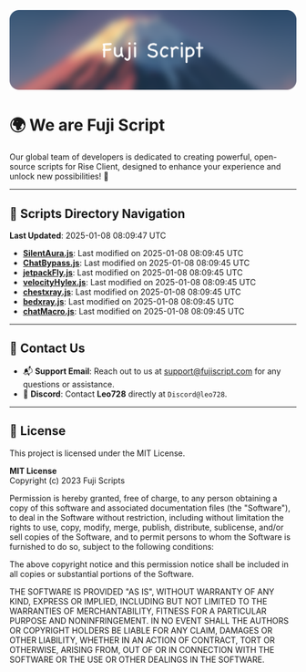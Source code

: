 ![Banner](.github/b.webp)

# 🌍 **We are Fuji Script**

Our global team of developers is dedicated to creating powerful, open-source scripts for Rise Client, designed to enhance your experience and unlock new possibilities! 🌟

---
<!-- SCRIPTS_NAVIGATION_START -->
## 📂 **Scripts Directory Navigation**

**Last Updated**: 2025-01-08 08:09:47 UTC

- **[SilentAura.js](scripts/SilentAura.js)**: Last modified on 2025-01-08 08:09:45 UTC
- **[ChatBypass.js](scripts/ChatBypass.js)**: Last modified on 2025-01-08 08:09:45 UTC
- **[jetpackFly.js](scripts/jetpackFly.js)**: Last modified on 2025-01-08 08:09:45 UTC
- **[velocityHylex.js](scripts/velocityHylex.js)**: Last modified on 2025-01-08 08:09:45 UTC
- **[chestxray.js](scripts/chestxray.js)**: Last modified on 2025-01-08 08:09:45 UTC
- **[bedxray.js](scripts/bedxray.js)**: Last modified on 2025-01-08 08:09:45 UTC
- **[chatMacro.js](scripts/chatMacro.js)**: Last modified on 2025-01-08 08:09:45 UTC

<!-- SCRIPTS_NAVIGATION_END -->

---

## 💬 **Contact Us**  
- 📬 **Support Email**: Reach out to us at [support@fujiscript.com](mailto:support@fujiscript.com) for any questions or assistance.  
- 💬 **Discord**: Contact **Leo728** directly at `Discord@leo728`.

---

## 📜 **License**

This project is licensed under the MIT License.  

**MIT License**  
Copyright (c) 2023 Fuji Scripts  

Permission is hereby granted, free of charge, to any person obtaining a copy of this software and associated documentation files (the "Software"), to deal in the Software without restriction, including without limitation the rights to use, copy, modify, merge, publish, distribute, sublicense, and/or sell copies of the Software, and to permit persons to whom the Software is furnished to do so, subject to the following conditions:  

The above copyright notice and this permission notice shall be included in all copies or substantial portions of the Software.  

THE SOFTWARE IS PROVIDED "AS IS", WITHOUT WARRANTY OF ANY KIND, EXPRESS OR IMPLIED, INCLUDING BUT NOT LIMITED TO THE WARRANTIES OF MERCHANTABILITY, FITNESS FOR A PARTICULAR PURPOSE AND NONINFRINGEMENT. IN NO EVENT SHALL THE AUTHORS OR COPYRIGHT HOLDERS BE LIABLE FOR ANY CLAIM, DAMAGES OR OTHER LIABILITY, WHETHER IN AN ACTION OF CONTRACT, TORT OR OTHERWISE, ARISING FROM, OUT OF OR IN CONNECTION WITH THE SOFTWARE OR THE USE OR OTHER DEALINGS IN THE SOFTWARE.  
